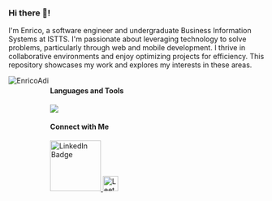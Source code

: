 ### Hi there 👋! 
I'm Enrico, a software engineer and undergraduate Business Information Systems at ISTTS. I'm passionate about leveraging technology to solve problems, particularly through web and mobile development. I thrive in collaborative environments and enjoy optimizing projects for efficiency. This repository showcases my work and explores my interests in these areas.

<div style="display: flex">
  <div>
    <img align="left" src="https://github-readme-stats-rho-green-76.vercel.app/api/top-langs?username=EnricoAdi&show_icons=true&locale=en&layout=donut" alt="EnricoAdi" />
  </div>
  <div>
    <div>
      <h4>Languages and Tools</h4>
      <img src="https://skillicons.dev/icons?i=javascript,typescript,nextjs,react,laravel,kotlin,nodejs,redis,mysql,postgres&theme=light">
    </div>
    <div>
      <h4>Connect with Me</h4>
      <a href="https://www.linkedin.com/in/enricoadi/">
        <img src="https://img.shields.io/badge/LinkedIn-blue?style=for-the-badge&logo=linkedin&logoColor=white" alt="LinkedIn Badge" width="100"/>
      </a>
      <a href="https://leetcode.com/enricoadi49">
        <img src="https://raw.githubusercontent.com/rahuldkjain/github-profile-readme-generator/master/src/images/icons/Social/leet-code.svg" alt="Leetcode Badge" width="30" />
      </a>
    </div>
  </div>
</div>
<br>
